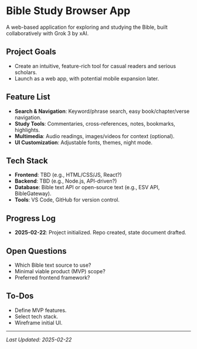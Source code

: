 # Bible Study Browser App

A web-based application for exploring and studying the Bible, built collaboratively with Grok 3 by xAI.

## Project Goals
- Create an intuitive, feature-rich tool for casual readers and serious scholars.
- Launch as a web app, with potential mobile expansion later.

## Feature List
- **Search & Navigation**: Keyword/phrase search, easy book/chapter/verse navigation.
- **Study Tools**: Commentaries, cross-references, notes, bookmarks, highlights.
- **Multimedia**: Audio readings, images/videos for context (optional).
- **UI Customization**: Adjustable fonts, themes, night mode.

## Tech Stack
- **Frontend**: TBD (e.g., HTML/CSS/JS, React?)
- **Backend**: TBD (e.g., Node.js, API-driven?)
- **Database**: Bible text API or open-source text (e.g., ESV API, BibleGateway).
- **Tools**: VS Code, GitHub for version control.

## Progress Log
- **2025-02-22**: Project initialized. Repo created, state document drafted.

## Open Questions
- Which Bible text source to use?
- Minimal viable product (MVP) scope?
- Preferred frontend framework?

## To-Dos
- Define MVP features.
- Select tech stack.
- Wireframe initial UI.

---
*Last Updated: 2025-02-22*